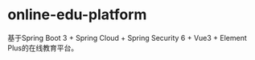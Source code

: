 # online-edu-platform
基于Spring Boot 3 + Spring Cloud + Spring Security 6 + Vue3 + Element Plus的在线教育平台。
